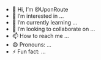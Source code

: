- 👋 Hi, I’m @UponRoute
- 👀 I’m interested in ...
- 🌱 I’m currently learning ...
- 💞️ I’m looking to collaborate on ...
- 📫 How to reach me ...
- 😄 Pronouns: ...
- ⚡ Fun fact: ...

<!---
UponRoute/UponRoute is a ✨ special ✨ repository because its `README.md` (this file) appears on your GitHub profile.
You can click the Preview link to take a look at your changes.
--->
